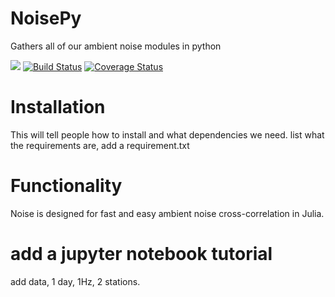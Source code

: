 # NoisePy
Gathers all of our ambient noise modules in python


 [![](https://img.shields.io/badge/docs-latest-blue.svg)](https://github.come/mdenolle/NoisPy/latest) [![Build Status](https://travis-ci.org/mdenolle/Noise.jl.svg?branch=master)](https://travis-ci.org/mdenolle/NoisePy) [![Coverage Status](https://coveralls.io/repos/github/mdenolle/Noise.jl/badge.svg?branch=master)](https://coveralls.io/github/mdenolle/NoisePy?branch=master)
 
 
# Installation

This will tell people how to install and what dependencies we need.
list what the requirements are, add a requirement.txt

# Functionality
Noise is designed for fast and easy ambient noise cross-correlation in Julia.

# add a jupyter notebook tutorial
add data, 1 day, 1Hz, 2 stations.
